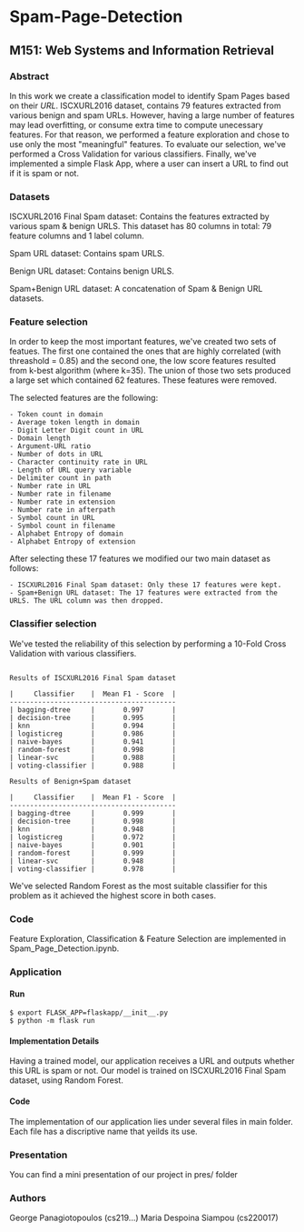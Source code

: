 # Spam-Page-Detection

## M151: Web Systems and Information Retrieval

### Abstract

In this work we create a classification model to identify Spam Pages based on their *URL*. ISCXURL2016 dataset, contains 79 features extracted from various benign and spam URLs. However, having a large number of features may lead overfitting, or consume extra time to compute unecessary features. For that reason, we performed a feature exploration and chose to use only the most "meaningful" features. To evaluate our selection, we've performed a Cross Validation for various classifiers. Finally, we've implemented a simple Flask App, where a user can insert a URL to find out if it is spam or not.

### Datasets

ISCXURL2016 Final Spam dataset: Contains the features extracted by various spam & benign URLS. This dataset has 80 columns in total: 79 feature columns and 1 label column.

Spam URL dataset: Contains spam URLS.

Benign URL dataset: Contains benign URLS.

Spam+Benign URL dataset: A concatenation of Spam & Benign URL datasets. 

### Feature selection

In order to keep the most important features, we've created two sets of featues. The first one contained the ones that are highly correlated (with threashold = 0.85) and the second one, the low score features resulted from k-best algorithm (where k=35). The union of those two sets produced a large set which contained 62 features. These features were removed.

The selected features are the following:
```
- Token count in domain
- Average token length in domain
- Digit Letter Digit count in URL
- Domain length
- Argument-URL ratio
- Number of dots in URL
- Character continuity rate in URL
- Length of URL query variable
- Delimiter count in path
- Number rate in URL
- Number rate in filename
- Number rate in extension
- Number rate in afterpath
- Symbol count in URL
- Symbol count in filename
- Alphabet Entropy of domain
- Alphabet Entropy of extension
```

After selecting these 17 features we modified our two main dataset as follows:
```
- ISCXURL2016 Final Spam dataset: Only these 17 features were kept.
- Spam+Benign URL dataset: The 17 features were extracted from the URLS. The URL column was then dropped.
```

### Classifier selection

We've tested the reliability of this selection by performing a 10-Fold Cross Validation with various classifiers. 
```

Results of ISCXURL2016 Final Spam dataset

|     Classifier    |  Mean F1 - Score  |
-----------------------------------------
| bagging-dtree     |       0.997       |
| decision-tree     |       0.995       |     
| knn               |       0.994       |
| logisticreg       |       0.986       |
| naive-bayes       |       0.941       |
| random-forest     |       0.998       |
| linear-svc        |       0.988       |
| voting-classifier |       0.988       |

Results of Benign+Spam dataset

|     Classifier    |  Mean F1 - Score  |
-----------------------------------------
| bagging-dtree     |       0.999       |
| decision-tree     |       0.998       |     
| knn               |       0.948       |
| logisticreg       |       0.972       |
| naive-bayes       |       0.901       |
| random-forest     |       0.999       |
| linear-svc        |       0.948       |
| voting-classifier |       0.978       |

```

We've selected Random Forest as the most suitable classifier for this problem as it achieved the highest score in both cases.

### Code

Feature Exploration, Classification & Feature Selection are implemented in Spam_Page_Detection.ipynb.

### Application

#### Run

```
$ export FLASK_APP=flaskapp/__init__.py
$ python -m flask run
```

#### Implementation Details

Having a trained model, our application receives a URL and outputs whether this URL is spam or not. Our model is trained on ISCXURL2016 Final Spam dataset, using Random Forest.

#### Code
The implementation of our application lies under several files in main folder. Each file has a discriptive name that yeilds its use.

### Presentation

You can find a mini presentation of our project in pres/ folder 

### Authors

George Panagiotopoulos (cs219...)
Maria Despoina Siampou (cs220017)

